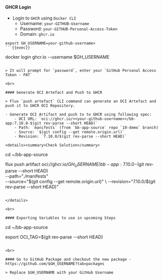 #### GHCR Login
- Login to `GHCR` using `Docker CLI`
    - Username: `your-GITHUB-Username`
    - Password: `your-GITHUB-Personal-Access-Token`
    - Domain: `ghcr.io`

```
export GH_USERNAME=your-github-username>
```{{exec}}

```
docker login ghcr.io --username $GH_USERNAME
```{{exec}}

> It will prompt for `password`, enter your `GitHub Personal Access Token - PAT`

<br>

#### Generate OCI Artefact and Push to GHCR

> Flux `push artefact` CLI command can generate an OCI Artefact and push it to GHCR OCI Repository.

- Generate OCI Artifact and push to to GHCR using following spec:
    - OCI URL: `oci://ghcr.io/<<your-github-username>>/bb-app:7.10.0-$(git rev-parse --short HEAD)`
    - Path: `manifests` (from `bb-app-source` repo `10-demo` branch)
    - Source: `$(git config --get remote.origin.url)`
    - Revision: `7.10.0/$(git rev-parse --short HEAD)`

<details><summary>Check Solution</summary>

```
cd ~/bb-app-source

flux push artifact oci://ghcr.io/$GH_USERNAME/bb-app:7.10.0-$(git rev-parse --short HEAD) \
--path="./manifests" \
--source="$(git config --get remote.origin.url)" \
--revision="7.10.0/$(git rev-parse --short HEAD)"
```{{exec}}

</details>

<br>

#### Exporting Variables to use in upcoming Steps
```
cd ~/bb-app-source

export OCI_TAG=$(git rev-parse --short HEAD)
```{{exec}}

<br>

#### Go to GitHub Package and checkout the new package - https://github.com/$GH_USERNAME?tab=packages

> Replace $GH_USERNAME with your GitHub Username





